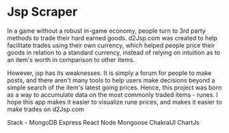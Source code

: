 # Jsp Scraper

In a game without a robust in-game economy, people turn to 3rd party methods to trade their hard earned goods. d2Jsp.com was created to help facilitate trades using their own currency, which helped people price their goods in relation to a standard currency, instead of relying on intuition as to an item's worth in comparison to other items.

However, jsp has its weaknesses. It is simply a forum for people to make posts, and there aren't many tools to help users make decisions beyond a simple search of the item's latest going prices. Hence, this project was born as a way to accumulate data on the most commonly traded items - runes. I hope this app makes it easier to visualize rune prices, and makes it easier to make trades on d2Jsp.com

Stack - 
MongoDB
Express
React
Node
Mongoose
ChakraUI
ChartJs
